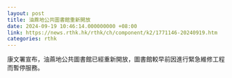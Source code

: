 ```yaml
---
layout: post
title: 油蔴地公共圖書館重新開放
date: 2024-09-19 10:46:14.000000000 +08:00
link: https://news.rthk.hk/rthk/ch/component/k2/1771146-20240919.htm
categories: rthk
---
```


康文署宣布，油蔴地公共圖書館已經重新開放，圖書館較早前因進行緊急維修工程而暫停服務。
